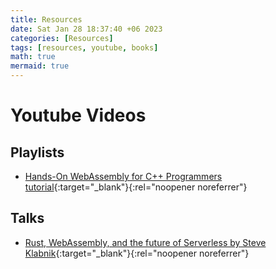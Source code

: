 ```yaml
---
title: Resources
date: Sat Jan 28 18:37:40 +06 2023
categories: [Resources]
tags: [resources, youtube, books]
math: true
mermaid: true
---
```


# Youtube Videos
## Playlists

- [Hands-On WebAssembly for C++ Programmers tutorial](https://www.youtube.com/playlist?list=PLTgRMOcmRb3PXtW911Y4zQQ3nBgS_QFD1){:target="_blank"}{:rel="noopener noreferrer"}

## Talks

- [Rust, WebAssembly, and the future of Serverless by Steve Klabnik](https://www.youtube.com/watch?v=CMB6AlE1QuI&ab_channel=Codegram){:target="_blank"}{:rel="noopener noreferrer"}
